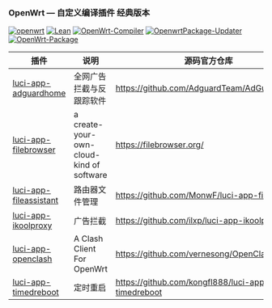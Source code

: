 ### OpenWrt — 自定义编译插件 经典版本

[![openwrt](https://img.shields.io/badge/source-openwrt-blue.svg?style=flat&logo=appveyor)](https://github.com/openwrt/openwrt) 
[![Lean](https://img.shields.io/badge/source-Lean-red.svg?style=flat&logo=appveyor)](https://github.com/coolsnowwolf/lede) 
[![OpenWrt-Compiler ](https://img.shields.io/badge/OpenWrt--Compiler-ghaner-red.svg?style=flat&logo=appveyor)](https://github.com/ghaner/OpenWrt-Compiler) 
[![OpenwrtPackage-Updater](https://img.shields.io/badge/OpenwrtPackage--Updater-ghaner-blue.svg?style=flat&logo=appveyor)](https://github.com/ghaner/OpenwrtPackage-Updater)
[![OpenWrt-Package](https://img.shields.io/badge/OpenWrt--Package-ghaner-yellow.svg?style=flat&logo=appveyor)](https://github.com/ghaner/OpenWrt-Package)


| 插件                         | 说明                                                         | 源码官方仓库                                               |
| ---------------------------- | ------------------------------------------------------------ |------------------------------------------------------------|     
| [luci-app-adguardhome](https://github.com/kenzok8/openwrt-packages)|全网广告拦截与反跟踪软件| https://github.com/AdguardTeam/AdGuardHome|                                                  
| [luci-app-filebrowser](https://github.com/ghaner/OpenWrt-Packages)|a create-your-own-cloud-kind of software|https://filebrowser.org/|                                                      
| [luci-app-fileassistant](https://github.com/ghaner/OpenWrt-Packages)|路由器文件管理|https://github.com/MonwF/luci-app-filebrowser|
| [luci-app-ikoolproxy](https://github.com/ilxp/luci-app-ikoolproxy)|广告拦截|https://github.com/ilxp/luci-app-ikoolproxy| 
| [luci-app-openclash](https://github.com/vernesong/OpenClash)|A Clash Client For OpenWrt|https://github.com/vernesong/OpenClash|
| [luci-app-timedreboot](https://github.com/kongfl888/luci-app-timedreboot)|定时重启|https://github.com/kongfl888/luci-app-timedreboot| 

